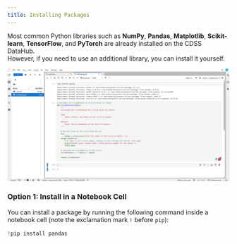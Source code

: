 ```yaml
---
title: Installing Packages
---
```


Most common Python libraries such as **NumPy**, **Pandas**, **Matplotlib**, **Scikit-learn**, **TensorFlow**, and **PyTorch** are already installed on the CDSS DataHub.  
However, if you need to use an additional library, you can install it yourself.

![Installing Packages Screenshot](../assets/4.png)

### **Option 1: Install in a Notebook Cell**
You can install a package by running the following command inside a notebook cell (note the exclamation mark `!` before `pip`):

```python
!pip install pandas
